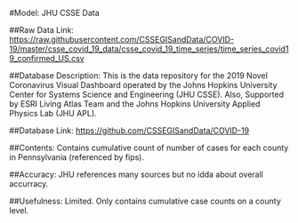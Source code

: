 #Model: JHU CSSE Data

##Raw Data Link: https://raw.githubusercontent.com/CSSEGISandData/COVID-19/master/csse_covid_19_data/csse_covid_19_time_series/time_series_covid19_confirmed_US.csv

##Database Description:
This is the data repository for the 2019 Novel Coronavirus Visual Dashboard operated by the Johns Hopkins University Center for Systems Science and Engineering (JHU CSSE). Also, Supported by ESRI Living Atlas Team and the Johns Hopkins University Applied Physics Lab (JHU APL).

##Database Link:
https://github.com/CSSEGISandData/COVID-19

##Contents:
Contains cumulative count of number of cases for each county in Pennsylvania (referenced by fips).

##Accuracy:
JHU references many sources but no idda about overall accurracy.

##Usefulness:
Limited. Only contains cumulative case counts on a county level. 
